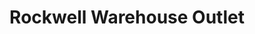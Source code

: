 ---
title: "Rockwell Warehouse Outlet"
url: /toronto/rockwell-warehouse-outlet/
shop: department store
---